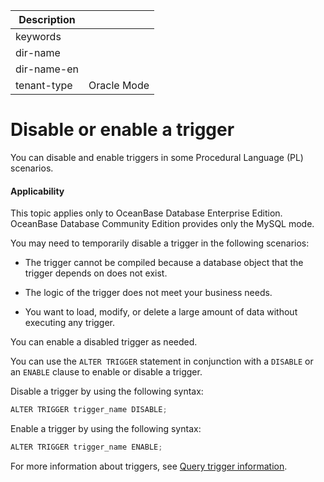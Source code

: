 | Description   |                 |
|---------------|-----------------|
| keywords      |                 |
| dir-name      |                 |
| dir-name-en   |                 |
| tenant-type   | Oracle Mode     |


# Disable or enable a trigger

You can disable and enable triggers in some Procedural Language (PL) scenarios.

  <main id="notice" >
    <h4>Applicability</h4>
    <p>This topic applies only to OceanBase Database Enterprise Edition. OceanBase Database Community Edition provides only the MySQL mode. </p>
  </main>

You may need to temporarily disable a trigger in the following scenarios:

* The trigger cannot be compiled because a database object that the trigger depends on does not exist.



* The logic of the trigger does not meet your business needs.



* You want to load, modify, or delete a large amount of data without executing any trigger.






You can enable a disabled trigger as needed.

You can use the `ALTER TRIGGER` statement in conjunction with a `DISABLE` or an `ENABLE` clause to enable or disable a trigger.

Disable a trigger by using the following syntax:

```javascript
ALTER TRIGGER trigger_name DISABLE;
```



Enable a trigger by using the following syntax:

```javascript
ALTER TRIGGER trigger_name ENABLE;
```



For more information about triggers, see [Query trigger information](../800.trigger-oracle/500.view-trigger-information-oracle.md).
